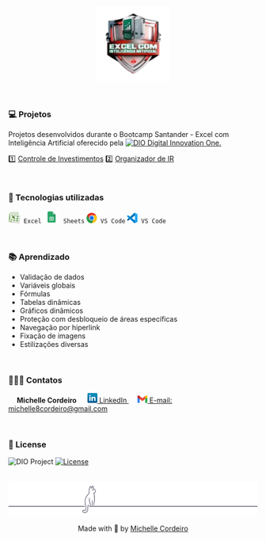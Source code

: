 <!-- Banner session -->
<p align="center">
  <img src="./assets/logo-excel-ia.png" alt="Logo Bootcamp Santander - Excel com Inteligência Artificial" width="150">
</p>

<br>


<!-- Infos session -->
<h3> 💻 Projetos</h3>

Projetos desenvolvidos durante o Bootcamp Santander - Excel com Inteligência Artificial oferecido pela <a href="https://digitalinnovation.one/"><img src="https://hermes.digitalinnovation.one/assets/diome/logo.svg" alt="DIO" tittle="Digital Innovation One" width="40"> Digital Innovation One.</a>

1️⃣ [Controle de Investimentos](https://github.com/MichelleCordeiro/excel-ia-projetos/tree/main/controle-de-investimentos)
2️⃣ [Organizador de IR](https://github.com/MichelleCordeiro/excel-ia-projetos/tree/main/organizador-de-IR)

<br>

<!-- Tools session -->
<h3> 🚀 Tecnologias utilizadas</h3>
<p align="left">
  <code><img height="23" src="./assets/xls-icon-3399.png" alt="Excel"> Excel</code>
    <code><img height="25" src="./assets/google-sheets-logo.png" alt="google-sheets"> Sheets</code>
  <code><img height="21" src="https://raw.githubusercontent.com/github/explore/80688e429a7d4ef2fca1e82350fe8e3517d3494d/topics/chrome/chrome.png" alt="Google Chrome"> VS Code</code>
  <code><img height="21" src="https://raw.githubusercontent.com/github/explore/80688e429a7d4ef2fca1e82350fe8e3517d3494d/topics/visual-studio-code/visual-studio-code.png" alt="VS Code"> VS Code</code>

</p>

<br>


<!-- Learnning session -->
<h3> 📚 Aprendizado </h3>

- Validação de dados
- Variáveis globais
- Fórmulas
- Tabelas dinâmicas
- Gráficos dinâmicos
- Proteção com desbloqueio de áreas específicas
- Navegação por hiperlink
- Fixação de imagens
- Estilizações diversas

<br>


<!-- Contacts session -->
<h3> 👩🏼‍💻 Contatos </h3>

<p>
  <strong>&emsp; Michelle Cordeiro</strong> &emsp;
  <a href="https://www.linkedin.com/in/michelle-cordeiro/">
    <img src="https://github.com/MichelleCordeiro/MichelleCordeiro/blob/main/logos/linkedin.png?raw=true" alt="logo linkedin" width="20" /> LinkedIn
  </a> &emsp;
  <a href="michelle8cordeiro@gmail.com">
    <img src="https://github.com/MichelleCordeiro/MichelleCordeiro/blob/main/logos/gmail.png?raw=true" alt="logo gmail" width="20"/>
    E-mail: michelle8cordeiro@gmail.com
  </a>
</p>

<br>


<!-- Licences session -->
<h3 align="left"> 📝 License </h3>

<p>
  <img src="https://img.shields.io/static/v1?label=DIO&message=Education&color=489BDF&labelColor=202024" alt="DIO Project" />
  <a href="LICENSE"><img  src="https://img.shields.io/static/v1?label=License&message=MIT&color=489BDF&labelColor=202024" alt="License"></a>
</p>

<br>


<!--Footer session-->
<div align="center">
  <img src="./images/gato_rodape.svg" height="70" />

Made with 💙 by <a href="https://www.linkedin.com/in/michelle-cordeiro/">Michelle Cordeiro</a>

</div>
